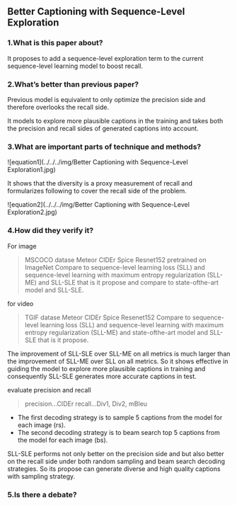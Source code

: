 ## Better Captioning with Sequence-Level Exploration

### 1.What is this paper about?

It proposes to add a sequence-level exploration term to the current sequence-level learning model to boost recall.

### 2.What’s better than previous paper?

Previous model is equivalent to only optimize the precision side and therefore overlooks the recall side.

It models to explore more plausible captions in the training and takes both the precision and recall sides of generated captions into account. 

### 3.What are important parts of technique and methods?

![equation1](../../../img/Better Captioning with Sequence-Level Exploration1.jpg)

It shows that the diversity is a proxy measurement of recall and formularizes following to cover the recall side of the problem.

![equation2](../../../img/Better Captioning with Sequence-Level Exploration2.jpg) 


### 4.How did they verify it?

For image
> MSCOCO datase
> Meteor CIDEr Spice
> Resnet152 pretrained on ImageNet
> Compare to sequence-level learning loss (SLL) and sequence-level learning with maximum entropy regularization (SLL-ME) and SLL-SLE that is it propose and compare to state-ofthe-art model and SLL-SLE.


for video
> TGIF datase
> Meteor CIDEr Spice
> Resenet152 
> Compare to sequence-level learning loss (SLL) and sequence-level learning with maximum entropy regularization (SLL-ME) and state-ofthe-art model and SLL-SLE that is it propose.

The improvement of SLL-SLE over SLL-ME on all metrics is much larger than the improvement of SLL-ME over SLL on all metrics. So it shows effective in guiding the model to explore more plausible captions in training and consequently SLL-SLE generates more accurate captions in test.


evaluate precision and recall
> precision...CIDEr
> recall...Div1, Div2, mBleu

- The first decoding strategy is to sample 5 captions from the model for each image (rs).
- The second decoding strategy is to beam search top 5 captions from the model for each image (bs).

SLL-SLE performs not only better on the precision side and but also better on the recall side under both random sampling and beam search decoding strategies. So its propose can generate diverse and high quality captions with sampling strategy.

### 5.Is there a debate?
